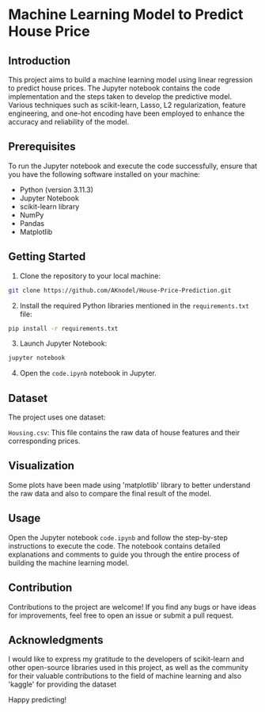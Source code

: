 # Machine Learning Model to Predict House Price

## Introduction

This project aims to build a machine learning model using linear regression to predict house prices. The Jupyter notebook contains the code implementation and the steps taken to develop the predictive model. Various techniques such as scikit-learn, Lasso, L2 regularization, feature engineering, and one-hot encoding have been employed to enhance the accuracy and reliability of the model.

## Prerequisites

To run the Jupyter notebook and execute the code successfully, ensure that you have the following software installed on your machine:

- Python (version 3.11.3)
- Jupyter Notebook
- scikit-learn library
- NumPy
- Pandas
- Matplotlib

## Getting Started

1. Clone the repository to your local machine:

```bash
git clone https://github.com/AKnodel/House-Price-Prediction.git
```

2. Install the required Python libraries mentioned in the `requirements.txt` file:

```bash
pip install -r requirements.txt
```

3. Launch Jupyter Notebook:

```bash
jupyter notebook
```

4. Open the `code.ipynb` notebook in Jupyter.

## Dataset

The project uses one dataset:

`Housing.csv`: This file contains the raw data of house features and their corresponding prices.

## Visualization

Some plots have been made using 'matplotlib' library to better understand the raw data and also to compare the final result of the model.

## Usage

Open the Jupyter notebook `code.ipynb` and follow the step-by-step instructions to execute the code. The notebook contains detailed explanations and comments to guide you through the entire process of building the machine learning model.

## Contribution

Contributions to the project are welcome! If you find any bugs or have ideas for improvements, feel free to open an issue or submit a pull request.

## Acknowledgments

I would like to express my gratitude to the developers of scikit-learn and other open-source libraries used in this project, as well as the community for their valuable contributions to the field of machine learning and also 'kaggle' for providing the dataset

Happy predicting!